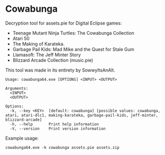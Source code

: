 # Cowabunga
Decryption tool for assets.pie for Digital Eclipse games:

- Teenage Mutant Ninja Turtles: The Cowabunga Collection
- Atari 50
- The Making of Karateka.
- Garbage Pail Kids: Mad Mike and the Quest for Stale Gum
- Llamasoft: The Jeff Minter Story
- Blizzard Arcade Collection (music.pie)

This tool was made in its entirety by SowwyItsAnAlt.

```
Usage: cowabunga64.exe [OPTIONS] <INPUT> <OUTPUT>

Arguments:
  <INPUT>
  <OUTPUT>

Options:
  -k, --key <KEY>  [default: cowabunga] [possible values: cowabunga, atari, atari-dlc1, making-karateka, garbage-pail-kids, jeff-minter, blizzard-arcade]
  -h, --help       Print help information
  -V, --version    Print version information
```
Example usage:
```
cowabunga64.exe -k cowabunga assets.pie assets.zip
```
